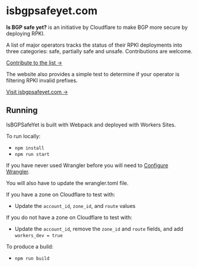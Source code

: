 # isbgpsafeyet.com

**Is BGP safe yet?** is an initiative by Cloudflare to make BGP more secure by deploying RPKI.

A list of major operators tracks the status of their RPKI deployments into three categories:
safe, partially safe and unsafe. Contributions are welcome.

[Contribute to the list →](https://github.com/cloudflare/isbgpsafeyet.com/blob/master/public/data/operators.csv)

The website also provides a simple test to determine if your operator is filtering RPKI invalid prefixes.

[Visit isbgpsafeyet.com →](https://isbgpsafeyet.com/)

## Running

IsBGPSafeYet is built with Webpack and deployed with Workers Sites.

To run locally:

- `npm install`
- `npm run start`

If you have never used Wrangler before you will need to [Configure Wrangler](https://developers.cloudflare.com/workers/quickstart#configure).

You will also have to update the wrangler.toml file.

If you have a zone on Cloudflare to test with:

- Update the `account_id`, `zone_id`, and `route` values

If you do not have a zone on Cloudflare to test with:

- Update the `account_id`, remove the `zone_id` and `route` fields, and add `workers_dev = true`

To produce a build:

- `npm run build`
